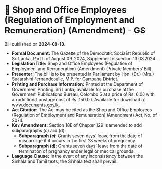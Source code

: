 # 📄  Shop and Office Employees (Regulation of Employment and Remuneration) (Amendment) - GS

Bill published on **2024-08-13**.

- **Formal Document:** The Gazette of the Democratic Socialist Republic of Sri Lanka, Part II of August 09, 2024, Supplement issued on 13.08.2024.
- **Legislation Title:** Shop and Office Employees (Regulation of Employment and Remuneration) (Amendment) (Private Members’ Bill).
- **Presenter:** The bill is to be presented in Parliament by Hon. (Dr.) (Mrs.) Sudarshini Fernandopulle, M.P. for Gampaha District.
- **Printing and Purchase Information:** Printed at the Department of Government Printing, Sri Lanka; available for purchase at the Government Publications Bureau, Colombo 5 at a price of Rs. 6.00 with an additional postage cost of Rs. 150.00. Available for download at www.documents.gov.lk.
- **Act Citation:** The Act may be cited as the Shop and Office Employees (Regulation of Employment and Remuneration) (Amendment) Act, No. of 2024.
- **Key Amendment:** Section 18B of Chapter 129 is amended to add subparagraphs (c) and (d):
  - **Subparagraph (c):** Grants seven days' leave from the date of miscarriage if it occurs in the first 28 weeks of pregnancy.
  - **Subparagraph (d):** Grants seven days' leave from the date of termination of pregnancy under legal or medical grounds.
- **Language Clause:** In the event of any inconsistency between the Sinhala and Tamil texts, the Sinhala text shall prevail.
